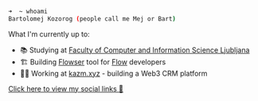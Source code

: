 ```bash
➜  ~ whoami       
Bartolomej Kozorog (people call me Mej or Bart)
```

What I'm currently up to:

- 📚 Studying at [Faculty of Computer and Information Science Ljubljana](https://www.uni-lj.si/academies_and_faculties/faculties/2013071111440959/)
- 🏗 Building [Flowser](https://github.com/onflowser/flowser) tool for [Flow](https://www.onflow.org/) developers
- 👨‍💻 Working at [kazm.xyz](https://kazm.xyz/) - building a Web3 CRM platform

[Click here to view my social links 👀](https://bio.link/bartolomej)
